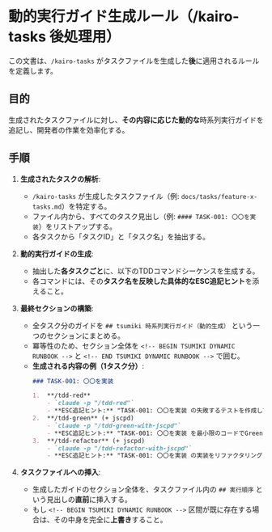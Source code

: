# 動的実行ガイド生成ルール（/kairo-tasks 後処理用）

この文書は、`/kairo-tasks` がタスクファイルを生成した**後**に適用されるルールを定義します。

## 目的
生成されたタスクファイルに対し、**その内容に応じた動的な**時系列実行ガイドを追記し、開発者の作業を効率化する。

## 手順

1.  **生成されたタスクの解析**:
    - `/kairo-tasks` が生成したタスクファイル（例: `docs/tasks/feature-x-tasks.md`）を特定する。
    - ファイル内から、すべてのタスク見出し（例: `#### TASK-001: 〇〇を実装`）をリストアップする。
    - 各タスクから「タスクID」と「タスク名」を抽出する。

2.  **動的実行ガイドの生成**:
    - 抽出した**各タスクごと**に、以下のTDDコマンドシーケンスを生成する。
    - 各コマンドには、その**タスク名を反映した具体的なESC追記ヒント**を添えること。

3.  **最終セクションの構築**:
    - 全タスク分のガイドを `## tsumiki 時系列実行ガイド（動的生成）` という一つのセクションにまとめる。
    - 冪等性のため、セクション全体を `<!-- BEGIN TSUMIKI DYNAMIC RUNBOOK -->` と `<!-- END TSUMIKI DYNAMIC RUNBOOK -->` で囲む。
    - **生成される内容の例（1タスク分）**:
      ```markdown
      ### TASK-001: 〇〇を実装

      1.  **/tdd-red**
          - `claude -p "/tdd-red"`
          - **ESC追記ヒント:** "TASK-001: 〇〇を実装 の失敗するテストを作成してください。"
      2.  **/tdd-green** (+ jscpd)
          - `claude -p "/tdd-green-with-jscpd"`
          - **ESC追記ヒント:** "TASK-001: 〇〇を実装 を最小限のコードでGreenにしてください。"
      3.  **/tdd-refactor** (+ jscpd)
          - `claude -p "/tdd-refactor-with-jscpd"`
          - **ESC追記ヒント:** "TASK-001: 〇〇を実装 の実装をリファクタリングしてください。"
      ```

4.  **タスクファイルへの挿入**:
    - 生成したガイドのセクション全体を、タスクファイル内の `## 実行順序` という見出しの**直前**に挿入する。
    - もし `<!-- BEGIN TSUMIKI DYNAMIC RUNBOOK -->` 区間が既に存在する場合は、その中身を完全に**上書き**すること。
